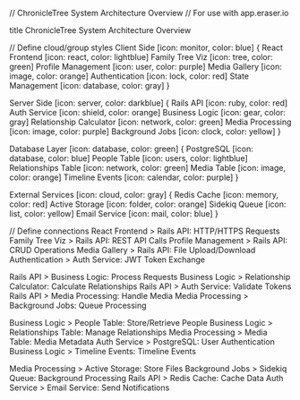 // ChronicleTree System Architecture Overview
// For use with app.eraser.io

title ChronicleTree System Architecture Overview

// Define cloud/group styles
Client Side [icon: monitor, color: blue] {
  React Frontend [icon: react, color: lightblue]
  Family Tree Viz [icon: tree, color: green]
  Profile Management [icon: user, color: purple]
  Media Gallery [icon: image, color: orange]
  Authentication [icon: lock, color: red]
  State Management [icon: database, color: gray]
}

Server Side [icon: server, color: darkblue] {
  Rails API [icon: ruby, color: red]
  Auth Service [icon: shield, color: orange]
  Business Logic [icon: gear, color: gray]
  Relationship Calculator [icon: network, color: green]
  Media Processing [icon: image, color: purple]
  Background Jobs [icon: clock, color: yellow]
}

Database Layer [icon: database, color: green] {
  PostgreSQL [icon: database, color: blue]
  People Table [icon: users, color: lightblue]
  Relationships Table [icon: network, color: green]
  Media Table [icon: image, color: orange]
  Timeline Events [icon: calendar, color: purple]
}

External Services [icon: cloud, color: gray] {
  Redis Cache [icon: memory, color: red]
  Active Storage [icon: folder, color: orange]
  Sidekiq Queue [icon: list, color: yellow]
  Email Service [icon: mail, color: blue]
}

// Define connections
React Frontend > Rails API: HTTP/HTTPS Requests
Family Tree Viz > Rails API: REST API Calls
Profile Management > Rails API: CRUD Operations
Media Gallery > Rails API: File Upload/Download
Authentication > Auth Service: JWT Token Exchange

Rails API > Business Logic: Process Requests
Business Logic > Relationship Calculator: Calculate Relationships
Rails API > Auth Service: Validate Tokens
Rails API > Media Processing: Handle Media
Media Processing > Background Jobs: Queue Processing

Business Logic > People Table: Store/Retrieve People
Business Logic > Relationships Table: Manage Relationships
Media Processing > Media Table: Media Metadata
Auth Service > PostgreSQL: User Authentication
Business Logic > Timeline Events: Timeline Events

Media Processing > Active Storage: Store Files
Background Jobs > Sidekiq Queue: Background Processing
Rails API > Redis Cache: Cache Data
Auth Service > Email Service: Send Notifications

